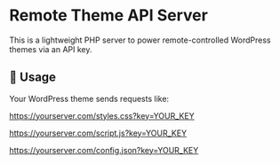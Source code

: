 # Remote Theme API Server

This is a lightweight PHP server to power remote-controlled WordPress themes via an API key.

## 🔐 Usage

Your WordPress theme sends requests like:

https://yourserver.com/styles.css?key=YOUR_KEY

https://yourserver.com/script.js?key=YOUR_KEY

https://yourserver.com/config.json?key=YOUR_KEY
